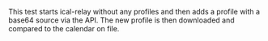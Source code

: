 This test starts ical-relay without any profiles and then adds a profile with a base64 source via the API.
The new profile is then downloaded and compared to the calendar on file.